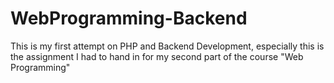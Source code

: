 # WebProgramming-Backend

This is my first attempt on PHP and Backend Development, especially this is the assignment I had to hand in for my second part of the course "Web Programming"
